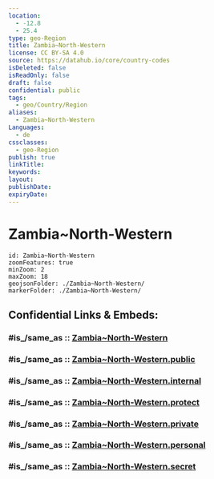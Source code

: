 ```yaml
---
location:
  - -12.8
  - 25.4
type: geo-Region
title: Zambia~North-Western
license: CC BY-SA 4.0
source: https://datahub.io/core/country-codes
isDeleted: false
isReadOnly: false
draft: false
confidential: public
tags:
  - geo/Country/Region
aliases:
  - Zambia~North-Western
Languages:
  - de
cssclasses:
  - geo-Region
publish: true
linkTitle:
keywords:
layout:
publishDate:
expiryDate:
---
```


# Zambia~North-Western

```leaflet
id: Zambia~North-Western
zoomFeatures: true 
minZoom: 2 
maxZoom: 18
geojsonFolder: ./Zambia~North-Western/
markerFolder: ./Zambia~North-Western/
```


## Confidential Links & Embeds: 

### #is_/same_as :: [Zambia~North-Western](/_Standards/Earth/Continent/Africa/Africa~Central/Zambia/Provinces~Zambia/Zambia~North-Western.md) 

### #is_/same_as :: [Zambia~North-Western.public](/_public/Earth/Continent/Africa/Africa~Central/Zambia/Provinces~Zambia/Zambia~North-Western.public.md) 

### #is_/same_as :: [Zambia~North-Western.internal](/_internal/Earth/Continent/Africa/Africa~Central/Zambia/Provinces~Zambia/Zambia~North-Western.internal.md) 

### #is_/same_as :: [Zambia~North-Western.protect](/_protect/Earth/Continent/Africa/Africa~Central/Zambia/Provinces~Zambia/Zambia~North-Western.protect.md) 

### #is_/same_as :: [Zambia~North-Western.private](/_private/Earth/Continent/Africa/Africa~Central/Zambia/Provinces~Zambia/Zambia~North-Western.private.md) 

### #is_/same_as :: [Zambia~North-Western.personal](/_personal/Earth/Continent/Africa/Africa~Central/Zambia/Provinces~Zambia/Zambia~North-Western.personal.md) 

### #is_/same_as :: [Zambia~North-Western.secret](/_secret/Earth/Continent/Africa/Africa~Central/Zambia/Provinces~Zambia/Zambia~North-Western.secret.md)

